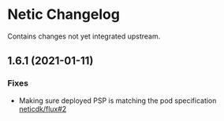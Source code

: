 # Netic Changelog

Contains changes not yet integrated upstream.

## 1.6.1 (2021-01-11)

### Fixes

 - Making sure deployed PSP is matching the pod specification
   [neticdk/flux#2](https://github.com/neticdk/flux/pull/2)
